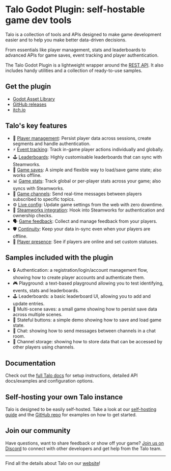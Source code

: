 # Talo Godot Plugin: self-hostable game dev tools

Talo is a collection of tools and APIs designed to make game development easier and to help you make better data-driven decisions.

From essentials like player management, stats and leaderboards to advanced APIs for game saves, event tracking and player authentication.

The Talo Godot Plugin is a lightweight wrapper around the [REST API](https://docs.trytalo.com/docs/http/authentication). It also includes handy utilities and a collection of ready-to-use samples.

## Get the plugin

- [Godot Asset Library](https://godotengine.org/asset-library/asset/2936)
- [GitHub releases](https://github.com/TaloDev/godot/releases)
- [itch.io](https://sleepystudios.itch.io/talo-godot)

## Talo's key features

- 👥 [Player management](https://trytalo.com/players): Persist player data across sessions, create segments and handle authentication.
- ⚡️ [Event tracking](https://trytalo.com/events): Track in-game player actions individually and globally.
- 🕹️ [Leaderboards](https://trytalo.com/leaderboards): Highly customisable leaderboards that can sync with Steamworks.
- 💾 [Game saves](https://trytalo.com/saves): A simple and flexible way to load/save game state; also works offline.
- 📊 [Game stats](https://trytalo.com/stats): Track global or per-player stats across your game; also syncs with Steamworks.
- 💬 [Game 
channels](https://trytalo.com/channels): Send real-time messages between players subscribed to specific topics.
- ⚙️ [Live config](https://trytalo.com/live-config): Update game settings from the web with zero downtime.
- 🔧 [Steamworks integration](https://trytalo.com/steamworks-integration): Hook into Steamworks for authentication and ownership checks.
- 🗣️ [Game feedback](https://trytalo.com/feedback): Collect and manage feedback from your players.
- 🛡️ [Continuity](https://trytalo.com/continuity): Keep your data in-sync even when your players are offline.
- 🔔 [Player presence](https://trytalo.com/players#presence): See if players are online and set custom statuses.

## Samples included with the plugin

- 🔒 Authentication: a registration/login/account management flow, showing how to create player accounts and authenticate them.
- 🎮 Playground: a text-based playground allowing you to test identifying, events, stats and leaderboards.
- 🕹️ Leaderboards: a basic leaderboard UI, allowing you to add and update entries.
- 💾 Multi-scene saves: a small game showing how to persist save data across multiple scenes.
- 💾 Stateful buttons: a simple demo showing how to save and load game state.
- 💬 Chat: showing how to send messages between channels in a chat room.
- 🤝 Channel storage: showing how to store data that can be accessed by other players using channels.

## Documentation

Check out the [full Talo docs](https://docs.trytalo.com) for setup instructions, detailed API docs/examples and configuration options.

## Self-hosting your own Talo instance

Talo is designed to be easily self-hosted. Take a look at our [self-hosting guide](https://docs.trytalo.com/docs/selfhosting/overview) and the [GitHub repo](https://github.com/TaloDev/hosting) for examples on how to get started.

## Join our community

Have questions, want to share feedback or show off your game? [Join us on Discord](https://trytalo.com/discord) to connect with other developers and get help from the Talo team.

---

Find all the details about Talo on our [website](https://trytalo.com)!
